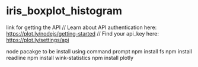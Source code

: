 # iris_boxplot_histogram

link  for getting the API
// Learn about API authentication here: https://plot.ly/nodejs/getting-started
// Find your api_key here: https://plot.ly/settings/api

node pacakge to be install using command prompt
npm install fs
npm install readline
npm install wink-statistics 
npm install plotly
